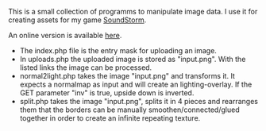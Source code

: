 This is a small collection of programms to manipulate image data. 
I use it for creating assets for my game <a href="https://soundstorm.uhx.ch">SoundStorm</a>.

An online version is available <a href="https://image-manipulation.uhx.ch">here</a>.

<ul>
  <li>The index.php file is the entry mask for uploading an image.</li>
<li>In uploads.php the uploaded image is stored as "input.png". With the listed links the image can be processed.</li>
<li>normal2light.php takes the image "input.png" and transforms it. It expects a normalmap as input and will create an lighting-overlay. If the GET parameter "inv" is true, upside down is inverted.</li>
<li>split.php takes the image "input.png", splits it in 4 pieces and rearranges them that the borders can be manually smoothen/connected/glued together in order to create an infinite repeating texture.</li>

